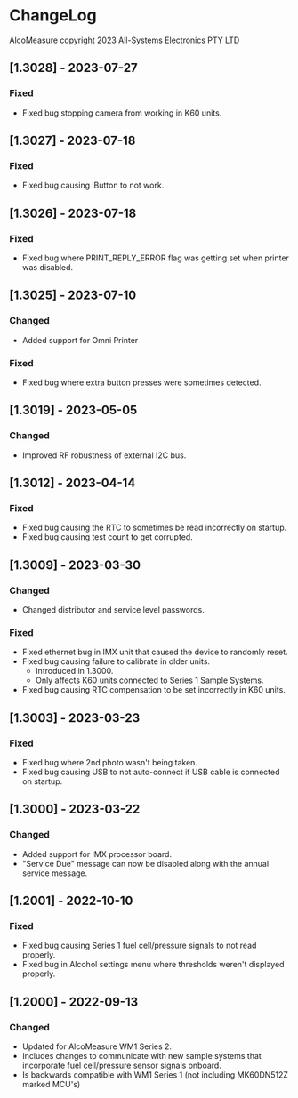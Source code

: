 # ChangeLog
AlcoMeasure copyright 2023 All-Systems Electronics PTY LTD

## [1.3028] - 2023-07-27
### Fixed
- Fixed bug stopping camera from working in K60 units.

## [1.3027] - 2023-07-18
### Fixed
- Fixed bug causing iButton to not work.

## [1.3026] - 2023-07-18
### Fixed
- Fixed bug where PRINT_REPLY_ERROR flag was getting set when printer was disabled.

## [1.3025] - 2023-07-10
### Changed
- Added support for Omni Printer
### Fixed
- Fixed bug where extra button presses were sometimes detected.

## [1.3019] - 2023-05-05
### Changed
- Improved RF robustness of external I2C bus.

## [1.3012] - 2023-04-14
### Fixed
- Fixed bug causing the RTC to sometimes be read incorrectly on startup.
- Fixed bug causing test count to get corrupted.

## [1.3009] - 2023-03-30
### Changed
- Changed distributor and service level passwords.
### Fixed
- Fixed ethernet bug in IMX unit that caused the device to randomly reset.
- Fixed bug causing failure to calibrate in older units.
  - Introduced in 1.3000.
  - Only affects K60 units connected to Series 1 Sample Systems.
- Fixed bug causing RTC compensation to be set incorrectly in K60 units.

## [1.3003] - 2023-03-23
### Fixed
- Fixed bug where 2nd photo wasn't being taken.
- Fixed bug causing USB to not auto-connect if USB cable is connected on startup.

## [1.3000] - 2023-03-22
### Changed
- Added support for IMX processor board.
- "Service Due" message can now be disabled along with the annual service message.

## [1.2001] - 2022-10-10
### Fixed
- Fixed bug causing Series 1 fuel cell/pressure signals to not read properly.
- Fixed bug in Alcohol settings menu where thresholds weren't displayed properly.

## [1.2000] - 2022-09-13
### Changed
- Updated for AlcoMeasure WM1 Series 2.
- Includes changes to communicate with new sample systems that incorporate fuel cell/pressure sensor signals onboard.
- Is backwards compatible with WM1 Series 1 (not including MK60DN512Z marked MCU's)
